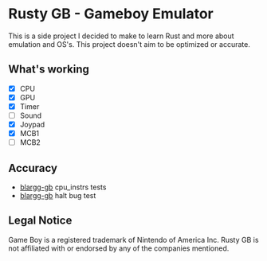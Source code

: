 # Rusty GB - Gameboy Emulator
This is a side project I decided to make to learn Rust and more about emulation and OS's. This project doesn't aim to be optimized or accurate.
## What's working
- [X] CPU
- [X] GPU
- [X] Timer
- [ ] Sound
- [X] Joypad
- [X] MCB1
- [ ] MCB2

## Accuracy 
* [blargg-gb](https://gbdev.gg8.se/files/roms/blargg-gb-tests/) cpu_instrs tests
* [blargg-gb](https://gbdev.gg8.se/files/roms/blargg-gb-tests/) halt bug test 

## Legal Notice
Game Boy is a registered trademark of Nintendo of America Inc. Rusty GB is not affiliated with or endorsed by any of the companies mentioned.
